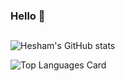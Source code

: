 ### Hello 👋
##



![Hesham's GitHub stats](https://github-readme-stats.vercel.app/api?username=heshamouda&include_all_commits=true)


![Top Languages Card](https://github-readme-stats.vercel.app/api/top-langs/?username=heshamouda&layout=compact&langs_count=8)


